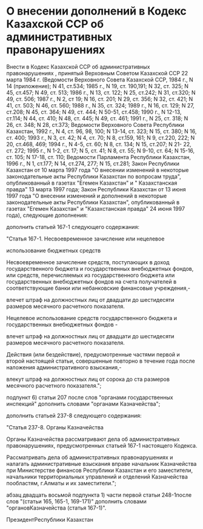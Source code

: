 # О внесении дополнений в Кодекс Казахской ССР об административных правонарушениях

Внести в Кодекс Казахской ССР об административных правонарушениях , принятый Верховным Советом Казахской ССР 22 марта 1984 г. (Ведомости Верховного Совета Казахской ССР, 1984 г., N 14 (приложение); N 41, ст.534; 1985 г., N 19, ст. 190,191; N 32, ст. 325; N 45, ст.457; N 49, ст. 513; 1986 г., N 13, ст. 122; N 25, ст.242; N 31, ст.320; N 49, ст. 506; 1987 г., N 2, ст 19; N 16, ст. 201; N 29, ст. 356; N 32, ст. 421; N 41, ст. 503; N 46, ст. 560; 1988 г., N 35, ст. 324; 1989 г., N 16, ст. 129; N 27, ст.208; N 45, ст. 364; N 49, ст. 444; N 50-51, ст.458; 1990 г., N 12-13, ст.114; N 44, ст. 410; N 48, ст. 445; N 49, ст. 461; 1991 г., N 25, ст. 318; N 26, ст. 348; N 28, ст.373; Ведомости Верховного Совета Республики Казахстан, 1992 г., N 4, ст. 96, 98, 100; N 13-14, ст. 323; N 15, ст. 380; N 16, ст. 400; 1993 г., N 3, ст. 42; N 4, ст. 70; N 8, ст.159, 161; N 9, ст.220, 222; N 20, ст.468, 469; 1994 г., N 4-5, ст. 60; N 8, ст. 134; N 15, ст.207; N 21- 22, ст. 272; 1995 г., N 1-2, ст. 17; N 5, ст. 41; N 8, ст. 55; N 9-10, ст. 64; N 15-16, ст. 105; N 17-18, ст. 110; Ведомости Парламента Республики Казахстан, 1996 г., N 1, ст.177; N 14, ст.274, 277; N 15, ст.281; Закон Республики Казахстан от 10 марта 1997 года "О внесении изменений в некоторые законодательные акты Республики Казахстан по вопросам труда", опубликованный в газетах "Егемен Казахстан" и " Казахстанская правда" 13 марта 1997 года; Закон Республики Казахстан от 13 июня 1997 года "О внесении изменений и дополнений в некоторые законодательные акты Республики Казахстан", опубликованный в газетах "Егемен Казахстан" и "Казахстанская правда" 24 июня 1997 года), следующие дополнения:

дополнить статьей 167-1 следующего содержания:

"Статья 167-1. Несвоевременное зачисление или нецелевое

использование бюджетных средств

Несвоевременное зачисление средств, поступающих в доход государственного бюджета и государственных внебюджетных фондов, или средств, перечисляемых из государственного бюджета или государственных внебюджетных фондов на счета получателей в соответствующие банки или небанковские финансовые учреждения,-

влечет штраф на должностных лиц от двадцати до шестидесяти размеров месячного расчетного показателя.

Нецелевое использование средств государственного бюджета и государственных внебюджетных фондов -

влечет штраф на должностных лиц от двадцати до шестидесяти размеров месячного расчетного показателя.

Действия (или бездействие), предусмотренные частями первой и второй настоящей статьи, совершенные повторно в течение года после наложения административного взыскания,-

влекут штраф на должностных лиц от сорока до ста размеров месячного расчетного показателя.";

подпункт 6) статьи 207 после слов "органами государственных инспекций" дополнить словами "органами Казначейства";

дополнить статьей 237-8 следующего содержания:

"Статья 237-8. Органы Казначейства

Органы Казначейства рассматривают дела об административных правонарушениях, предусмотренных статьей 167-1 настоящего Кодекса.

Рассматривать дела об административных правонарушениях и налагать административные взыскания вправе начальник Казначейства при Министерстве финансов Республики Казахстан и его заместители, начальники территориальных управлений и отделений Казначейства пообластям, г.Алматы и их заместители.";

абзац двадцать восьмой подпункта 1) части первой статьи 248-1после слов "(статьи 165, 165-1, 169-171)" дополнить словами "органовКазначейства (статья 167-1)".

ПрезидентРеспублики Казахстан

